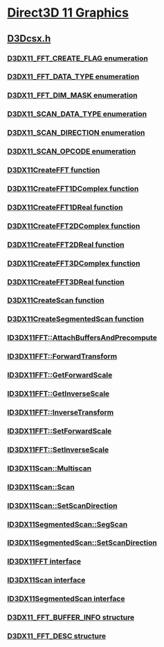 # [Direct3D 11 Graphics](../_direct3d11/index.md)
## [D3Dcsx.h](index.md)
### [D3DX11_FFT_CREATE_FLAG enumeration](../d3dcsx/ne-d3dcsx-d3dx11_fft_create_flag.md)
### [D3DX11_FFT_DATA_TYPE enumeration](../d3dcsx/ne-d3dcsx-d3dx11_fft_data_type.md)
### [D3DX11_FFT_DIM_MASK enumeration](../d3dcsx/ne-d3dcsx-d3dx11_fft_dim_mask.md)
### [D3DX11_SCAN_DATA_TYPE enumeration](../d3dcsx/ne-d3dcsx-d3dx11_scan_data_type.md)
### [D3DX11_SCAN_DIRECTION enumeration](../d3dcsx/ne-d3dcsx-d3dx11_scan_direction.md)
### [D3DX11_SCAN_OPCODE enumeration](../d3dcsx/ne-d3dcsx-d3dx11_scan_opcode.md)
### [D3DX11CreateFFT function](../d3dcsx/nf-d3dcsx-d3dx11createfft.md)
### [D3DX11CreateFFT1DComplex function](../d3dcsx/nf-d3dcsx-d3dx11createfft1dcomplex.md)
### [D3DX11CreateFFT1DReal function](../d3dcsx/nf-d3dcsx-d3dx11createfft1dreal.md)
### [D3DX11CreateFFT2DComplex function](../d3dcsx/nf-d3dcsx-d3dx11createfft2dcomplex.md)
### [D3DX11CreateFFT2DReal function](../d3dcsx/nf-d3dcsx-d3dx11createfft2dreal.md)
### [D3DX11CreateFFT3DComplex function](../d3dcsx/nf-d3dcsx-d3dx11createfft3dcomplex.md)
### [D3DX11CreateFFT3DReal function](../d3dcsx/nf-d3dcsx-d3dx11createfft3dreal.md)
### [D3DX11CreateScan function](../d3dcsx/nf-d3dcsx-d3dx11createscan.md)
### [D3DX11CreateSegmentedScan function](../d3dcsx/nf-d3dcsx-d3dx11createsegmentedscan.md)
### [ID3DX11FFT::AttachBuffersAndPrecompute](../d3dcsx/nf-d3dcsx-id3dx11fft-attachbuffersandprecompute.md)
### [ID3DX11FFT::ForwardTransform](../d3dcsx/nf-d3dcsx-id3dx11fft-forwardtransform.md)
### [ID3DX11FFT::GetForwardScale](../d3dcsx/nf-d3dcsx-id3dx11fft-getforwardscale.md)
### [ID3DX11FFT::GetInverseScale](../d3dcsx/nf-d3dcsx-id3dx11fft-getinversescale.md)
### [ID3DX11FFT::InverseTransform](../d3dcsx/nf-d3dcsx-id3dx11fft-inversetransform.md)
### [ID3DX11FFT::SetForwardScale](../d3dcsx/nf-d3dcsx-id3dx11fft-setforwardscale.md)
### [ID3DX11FFT::SetInverseScale](../d3dcsx/nf-d3dcsx-id3dx11fft-setinversescale.md)
### [ID3DX11Scan::Multiscan](../d3dcsx/nf-d3dcsx-id3dx11scan-multiscan.md)
### [ID3DX11Scan::Scan](../d3dcsx/nf-d3dcsx-id3dx11scan-scan.md)
### [ID3DX11Scan::SetScanDirection](../d3dcsx/nf-d3dcsx-id3dx11scan-setscandirection.md)
### [ID3DX11SegmentedScan::SegScan](../d3dcsx/nf-d3dcsx-id3dx11segmentedscan-segscan.md)
### [ID3DX11SegmentedScan::SetScanDirection](../d3dcsx/nf-d3dcsx-id3dx11segmentedscan-setscandirection.md)
### [ID3DX11FFT interface](../d3dcsx/nn-d3dcsx-id3dx11fft.md)
### [ID3DX11Scan interface](../d3dcsx/nn-d3dcsx-id3dx11scan.md)
### [ID3DX11SegmentedScan interface](../d3dcsx/nn-d3dcsx-id3dx11segmentedscan.md)
### [D3DX11_FFT_BUFFER_INFO structure](../d3dcsx/ns-d3dcsx-d3dx11_fft_buffer_info.md)
### [D3DX11_FFT_DESC structure](../d3dcsx/ns-d3dcsx-d3dx11_fft_desc.md)
